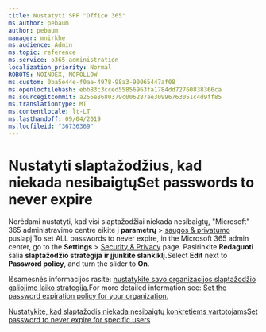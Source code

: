 ```yaml
---
title: Nustatyti SPF "Office 365"
ms.author: pebaum
author: pebaum
manager: mnirkhe
ms.audience: Admin
ms.topic: reference
ms.service: o365-administration
localization_priority: Normal
ROBOTS: NOINDEX, NOFOLLOW
ms.custom: 0ba5e44e-f0ae-4978-98a3-90065447af08
ms.openlocfilehash: ebb83c3cced55856963fa1784dd72760838366ca
ms.sourcegitcommit: a256e8680379c006287ae30996763051c4d9ff85
ms.translationtype: MT
ms.contentlocale: lt-LT
ms.lasthandoff: 09/04/2019
ms.locfileid: "36736369"
---
```

# <a name="set-passwords-to-never-expire"></a><span data-ttu-id="cfa66-102">Nustatyti slaptažodžius, kad niekada nesibaigtų</span><span class="sxs-lookup"><span data-stu-id="cfa66-102">Set passwords to never expire</span></span> 

<span data-ttu-id="cfa66-103">Norėdami nustatyti, kad visi slaptažodžiai niekada nesibaigtų, "Microsoft" 365 administravimo centre eikite į **parametrų** > [saugos &amp; privatumo](https://portal.office.com/adminportal/home#/settings/security) puslapį.</span><span class="sxs-lookup"><span data-stu-id="cfa66-103">To set ALL passwords to never expire, in the Microsoft 365 admin center, go to the **Settings** > [Security &amp; Privacy](https://portal.office.com/adminportal/home#/settings/security) page.</span></span> <span data-ttu-id="cfa66-104">Pasirinkite **Redaguoti** šalia **slaptažodžio strategija** **ir įjunkite slankiklį.**</span><span class="sxs-lookup"><span data-stu-id="cfa66-104">Select **Edit** next to **Password policy**, and turn the slider to **On**.</span></span>
  
<span data-ttu-id="cfa66-105">Išsamesnės informacijos rasite: [nustatykite savo organizacijos slaptažodžio galiojimo laiko strategiją.](https://docs.microsoft.com/office365/admin/manage/set-password-expiration-policy)</span><span class="sxs-lookup"><span data-stu-id="cfa66-105">For more detailed information see: [Set the password expiration policy for your organization.](https://docs.microsoft.com/office365/admin/manage/set-password-expiration-policy)</span></span>
  
[<span data-ttu-id="cfa66-106">Nustatykite, kad slaptažodis niekada nesibaigtų konkretiems vartotojams</span><span class="sxs-lookup"><span data-stu-id="cfa66-106">Set password to never expire for specific users</span></span>](https://docs.microsoft.com/office365/admin/add-users/set-password-to-never-expire)
  
